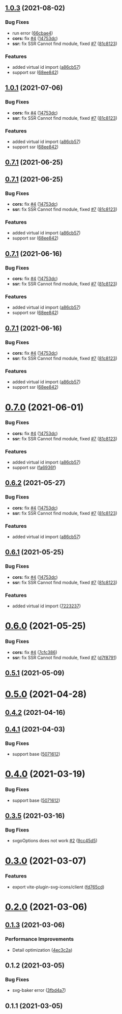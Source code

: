 ## [1.0.3](https://github.com/anncwb/vite-plugin-svg-icons/compare/v0.4.1...v1.0.3) (2021-08-02)

### Bug Fixes

- run error ([66cbae4](https://github.com/anncwb/vite-plugin-svg-icons/commit/66cbae402c4d168aee19054c537ddb08c82e57ed))
- **cors:** fix [#4](https://github.com/anncwb/vite-plugin-svg-icons/issues/4) ([14753dc](https://github.com/anncwb/vite-plugin-svg-icons/commit/14753dcc74b43cc0b5b7f3bff93cffa2e6b87bd4))
- **ssr:** fix SSR Cannot find module, fixed [#7](https://github.com/anncwb/vite-plugin-svg-icons/issues/7) ([81c8123](https://github.com/anncwb/vite-plugin-svg-icons/commit/81c812325fba2d3e04316de946550fb3387b0952))

### Features

- added virtual id import ([a86cb57](https://github.com/anncwb/vite-plugin-svg-icons/commit/a86cb573c7a9a152ea30a0282a5badd30fefeb9a))
- support ssr ([68ee842](https://github.com/anncwb/vite-plugin-svg-icons/commit/68ee84297629cf6768c0a1fdb6486f95d9a910d2))

## [1.0.1](https://github.com/anncwb/vite-plugin-svg-icons/compare/v0.4.1...v1.0.1) (2021-07-06)

### Bug Fixes

- **cors:** fix [#4](https://github.com/anncwb/vite-plugin-svg-icons/issues/4) ([14753dc](https://github.com/anncwb/vite-plugin-svg-icons/commit/14753dcc74b43cc0b5b7f3bff93cffa2e6b87bd4))
- **ssr:** fix SSR Cannot find module, fixed [#7](https://github.com/anncwb/vite-plugin-svg-icons/issues/7) ([81c8123](https://github.com/anncwb/vite-plugin-svg-icons/commit/81c812325fba2d3e04316de946550fb3387b0952))

### Features

- added virtual id import ([a86cb57](https://github.com/anncwb/vite-plugin-svg-icons/commit/a86cb573c7a9a152ea30a0282a5badd30fefeb9a))
- support ssr ([68ee842](https://github.com/anncwb/vite-plugin-svg-icons/commit/68ee84297629cf6768c0a1fdb6486f95d9a910d2))

## [0.7.1](https://github.com/anncwb/vite-plugin-svg-icons/compare/v1.0.0...v0.7.1) (2021-06-25)

## [0.7.1](https://github.com/anncwb/vite-plugin-svg-icons/compare/v0.4.1...v0.7.1) (2021-06-25)

### Bug Fixes

- **cors:** fix [#4](https://github.com/anncwb/vite-plugin-svg-icons/issues/4) ([14753dc](https://github.com/anncwb/vite-plugin-svg-icons/commit/14753dcc74b43cc0b5b7f3bff93cffa2e6b87bd4))
- **ssr:** fix SSR Cannot find module, fixed [#7](https://github.com/anncwb/vite-plugin-svg-icons/issues/7) ([81c8123](https://github.com/anncwb/vite-plugin-svg-icons/commit/81c812325fba2d3e04316de946550fb3387b0952))

### Features

- added virtual id import ([a86cb57](https://github.com/anncwb/vite-plugin-svg-icons/commit/a86cb573c7a9a152ea30a0282a5badd30fefeb9a))
- support ssr ([68ee842](https://github.com/anncwb/vite-plugin-svg-icons/commit/68ee84297629cf6768c0a1fdb6486f95d9a910d2))

## [0.7.1](https://github.com/anncwb/vite-plugin-svg-icons/compare/v0.4.1...v0.7.1) (2021-06-16)

### Bug Fixes

- **cors:** fix [#4](https://github.com/anncwb/vite-plugin-svg-icons/issues/4) ([14753dc](https://github.com/anncwb/vite-plugin-svg-icons/commit/14753dcc74b43cc0b5b7f3bff93cffa2e6b87bd4))
- **ssr:** fix SSR Cannot find module, fixed [#7](https://github.com/anncwb/vite-plugin-svg-icons/issues/7) ([81c8123](https://github.com/anncwb/vite-plugin-svg-icons/commit/81c812325fba2d3e04316de946550fb3387b0952))

### Features

- added virtual id import ([a86cb57](https://github.com/anncwb/vite-plugin-svg-icons/commit/a86cb573c7a9a152ea30a0282a5badd30fefeb9a))
- support ssr ([68ee842](https://github.com/anncwb/vite-plugin-svg-icons/commit/68ee84297629cf6768c0a1fdb6486f95d9a910d2))

## [0.7.1](https://github.com/anncwb/vite-plugin-svg-icons/compare/v0.4.1...v0.7.1) (2021-06-16)

### Bug Fixes

- **cors:** fix [#4](https://github.com/anncwb/vite-plugin-svg-icons/issues/4) ([14753dc](https://github.com/anncwb/vite-plugin-svg-icons/commit/14753dcc74b43cc0b5b7f3bff93cffa2e6b87bd4))
- **ssr:** fix SSR Cannot find module, fixed [#7](https://github.com/anncwb/vite-plugin-svg-icons/issues/7) ([81c8123](https://github.com/anncwb/vite-plugin-svg-icons/commit/81c812325fba2d3e04316de946550fb3387b0952))

### Features

- added virtual id import ([a86cb57](https://github.com/anncwb/vite-plugin-svg-icons/commit/a86cb573c7a9a152ea30a0282a5badd30fefeb9a))
- support ssr ([68ee842](https://github.com/anncwb/vite-plugin-svg-icons/commit/68ee84297629cf6768c0a1fdb6486f95d9a910d2))

# [0.7.0](https://github.com/anncwb/vite-plugin-svg-icons/compare/v0.4.1...v0.7.0) (2021-06-01)

### Bug Fixes

- **cors:** fix [#4](https://github.com/anncwb/vite-plugin-svg-icons/issues/4) ([14753dc](https://github.com/anncwb/vite-plugin-svg-icons/commit/14753dcc74b43cc0b5b7f3bff93cffa2e6b87bd4))
- **ssr:** fix SSR Cannot find module, fixed [#7](https://github.com/anncwb/vite-plugin-svg-icons/issues/7) ([81c8123](https://github.com/anncwb/vite-plugin-svg-icons/commit/81c812325fba2d3e04316de946550fb3387b0952))

### Features

- added virtual id import ([a86cb57](https://github.com/anncwb/vite-plugin-svg-icons/commit/a86cb573c7a9a152ea30a0282a5badd30fefeb9a))
- support ssr ([fa6936f](https://github.com/anncwb/vite-plugin-svg-icons/commit/fa6936f6a50e0da7333b34ef70eb9e002d1c7470))

## [0.6.2](https://github.com/anncwb/vite-plugin-svg-icons/compare/v0.4.1...v0.6.2) (2021-05-27)

### Bug Fixes

- **cors:** fix [#4](https://github.com/anncwb/vite-plugin-svg-icons/issues/4) ([14753dc](https://github.com/anncwb/vite-plugin-svg-icons/commit/14753dcc74b43cc0b5b7f3bff93cffa2e6b87bd4))
- **ssr:** fix SSR Cannot find module, fixed [#7](https://github.com/anncwb/vite-plugin-svg-icons/issues/7) ([81c8123](https://github.com/anncwb/vite-plugin-svg-icons/commit/81c812325fba2d3e04316de946550fb3387b0952))

### Features

- added virtual id import ([a86cb57](https://github.com/anncwb/vite-plugin-svg-icons/commit/a86cb573c7a9a152ea30a0282a5badd30fefeb9a))

## [0.6.1](https://github.com/anncwb/vite-plugin-svg-icons/compare/v0.4.1...v0.6.1) (2021-05-25)

### Bug Fixes

- **cors:** fix [#4](https://github.com/anncwb/vite-plugin-svg-icons/issues/4) ([14753dc](https://github.com/anncwb/vite-plugin-svg-icons/commit/14753dcc74b43cc0b5b7f3bff93cffa2e6b87bd4))
- **ssr:** fix SSR Cannot find module, fixed [#7](https://github.com/anncwb/vite-plugin-svg-icons/issues/7) ([81c8123](https://github.com/anncwb/vite-plugin-svg-icons/commit/81c812325fba2d3e04316de946550fb3387b0952))

### Features

- added virtual id import ([7223237](https://github.com/anncwb/vite-plugin-svg-icons/commit/7223237b491b7dc7e13080c6a27b6c40c8d4c1ec))

# [0.6.0](https://github.com/anncwb/vite-plugin-svg-icons/compare/v0.4.1...v0.6.0) (2021-05-25)

### Bug Fixes

- **cors:** fix [#4](https://github.com/anncwb/vite-plugin-svg-icons/issues/4) ([7cfc386](https://github.com/anncwb/vite-plugin-svg-icons/commit/7cfc386d26c1506fc1bc5d71886d4cecfb8b5aad))
- **ssr:** fix SSR Cannot find module, fixed [#7](https://github.com/anncwb/vite-plugin-svg-icons/issues/7) ([d7f8791](https://github.com/anncwb/vite-plugin-svg-icons/commit/d7f879159fcec8e0ca5a2ebe78ab02756dc09116))

## [0.5.1](https://github.com/anncwb/vite-plugin-svg-icons/compare/v0.4.1...v0.5.1) (2021-05-09)

# [0.5.0](https://github.com/anncwb/vite-plugin-svg-icons/compare/v0.4.1...v0.5.0) (2021-04-28)

## [0.4.2](https://github.com/anncwb/vite-plugin-svg-icons/compare/v0.4.1...v0.4.2) (2021-04-16)

## [0.4.1](https://github.com/anncwb/vite-plugin-svg-icons/compare/v0.3.5...v0.4.1) (2021-04-03)

### Bug Fixes

- support base ([5071612](https://github.com/anncwb/vite-plugin-svg-icons/commit/5071612cc03719f23f2b484331a814c9d8ba4ff1))

# [0.4.0](https://github.com/anncwb/vite-plugin-svg-icons/compare/v0.3.5...v0.4.0) (2021-03-19)

### Bug Fixes

- support base ([5071612](https://github.com/anncwb/vite-plugin-svg-icons/commit/5071612cc03719f23f2b484331a814c9d8ba4ff1))

## [0.3.5](https://github.com/anncwb/vite-plugin-svg-icons/compare/v0.3.0...v0.3.5) (2021-03-16)

### Bug Fixes

- svgoOptions does not work [#2](https://github.com/anncwb/vite-plugin-svg-icons/issues/2) ([9cc45d5](https://github.com/anncwb/vite-plugin-svg-icons/commit/9cc45d51a08d00d23dfc698401e4e7a77eb1281f))

# [0.3.0](https://github.com/anncwb/vite-plugin-svg-icons/compare/v0.2.0...v0.3.0) (2021-03-07)

### Features

- export vite-plugin-svg-icons/client ([fd765cd](https://github.com/anncwb/vite-plugin-svg-icons/commit/fd765cd6ec90ad28dd279ac569fcd3ad3da323f8))

# [0.2.0](https://github.com/anncwb/vite-plugin-svg-icons/compare/v0.1.3...v0.2.0) (2021-03-06)

## [0.1.3](https://github.com/anncwb/vite-plugin-svg-icons/compare/v0.1.2...v0.1.3) (2021-03-06)

### Performance Improvements

- Detail optimization ([4ec3c2a](https://github.com/anncwb/vite-plugin-svg-icons/commit/4ec3c2a53a2b38800fe0af55702317a3f85934de))

## 0.1.2 (2021-03-05)

### Bug Fixes

- svg-baker error ([3fbd4a7](https://github.com/anncwb/vite-plugin-svg-icons/commit/3fbd4a7887955e41f41614d2c650fbd84a588967))

## 0.1.1 (2021-03-05)
